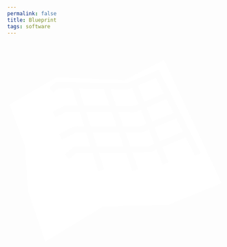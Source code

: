 ```yaml
---
permalink: false
title: Blueprint
tags: software
---
```



<svg xmlns="http://www.w3.org/2000/svg" width="{{dataMain.sizeOfLogoOnMain}}" height="{{dataMain.sizeOfLogoOnMain}}" viewBox="0 0 52.917 52.917" preserveAspectRatio="xMidYMid meet" fill="white"><path d="M38.29 4.356L28.653 9.29l-16.56-.724L.556 15.215l3.801 10.18.724 10.904 4.208 12.262 14.162-8.551 15.926-.408 12.985-5.248zm-1.285 2.361l10.208 20.246c-.191.339-.931.496-1.324.768l-2.306-4.574-5.677 2.415 1.466 3.664c-.219.321-.969.414-1.384.651l-1.489-3.718-1.591.677-4.323.045 1.383 3.958c-.234.311-.987.371-1.413.589l-1.587-4.543-6.58.016 1.267 4.051c-.244.302-1 .336-1.432.539l-1.435-4.586-3.795.01c-.66.388-1.221 1.036-1.844 1.521-.375-.102-.708-.781-1.068-1.096l2.252-1.952 3.978-.01-1.063-3.396h-2.359c-1.174.496-2.305 1.169-3.463 1.733-.34-.189-.502-.928-.777-1.321l3.625-1.858c.792-.191 1.671-.026 2.496-.081l-1.095-3.503-3.1-.033c-.932.358-1.824.896-2.74 1.323-.338-.191-.492-.93-.763-1.323l2.982-1.492c1.028-.085 2.097.01 3.14-.007l-1.134-3.624c-.41-1.165-2.383-.245-3.421-.571-.497.153-.849.705-1.291 1.009-.375-.1-.711-.777-1.072-1.09l1.669-1.462 17.222.322 7.836-3.299zm-.702 1.998l-4.4 1.862 1.573 3.931 4.735-2.007-1.908-3.786zm-5.818 2.438l-.3.118c-1.581.581-3.336.084-4.989.202l1.42 4.062 3.439.037c.727.126 1.372-.162 2.013-.467l-1.583-3.952zm-12.971.175l1.289 4.122 6.188.067-1.424-4.075-6.052-.114zm21.386 2.54l-4.857 2.058 1.371 3.424 5.184-2.111zm-6.265 2.654l-1.306.554c-1.378.069-2.788-.018-4.178-.009l1.189 3.401h3.526c.773.135 1.439-.274 2.133-.542l-1.363-3.404zm-13.353.46l1.09 3.486h6.348l-1.195-3.419-6.244-.067zm22.006 1.624l-5.307 2.16 1.357 3.388 5.556-2.364-1.606-3.184zm-6.723 2.737l-1.52.619-4.173.033 1.178 3.372 3.66-.009c.81.141 1.496-.324 2.22-.606l-1.366-3.409zm-13.716.652l1.06 3.392 6.523-.016-1.18-3.376z"/></svg>